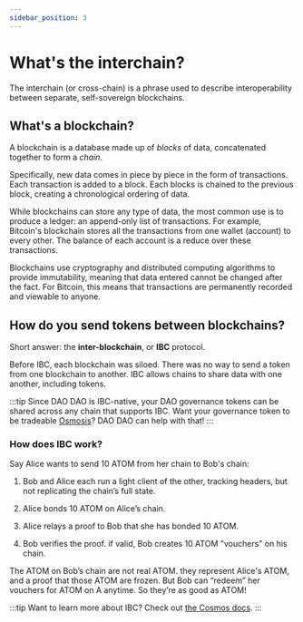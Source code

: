 ```yaml
---
sidebar_position: 3
---
```


# What's the interchain?

The interchain (or cross-chain) is a phrase used to describe interoperability between separate,
self-sovereign blockchains.

## What's a blockchain?
A blockchain is a database made up of *blocks* of data, concatenated together to form a *chain*.

Specifically, new data comes in piece by piece in the form of transactions. Each transaction is added to a block. Each blocks is chained to the previous block, creating a chronological ordering of data.

While blockchains can store any type of data, the most common use is to produce a ledger: an append-only list of transactions. For example, Bitcoin's blockchain stores all the transactions from one wallet (account) to every other. The balance of each account is a reduce over these transactions.

Blockchains use cryptography and distributed computing algorithms to provide immutability, meaning that data entered cannot be changed after the fact. For Bitcoin, this means that transactions are permanently recorded and viewable to anyone.

## How do you send tokens between blockchains?

Short answer: the **inter-blockchain**, or **IBC** protocol.

Before IBC, each blockchain was siloed. There was no way to send a token from one
blockchain to another.
IBC allows chains to share data with one another, including tokens.

:::tip
Since DAO DAO is IBC-native, your DAO governance tokens can be shared across any chain that supports IBC. Want your governance token to be tradeable [Osmosis](https://osmosis.zone/)? DAO DAO can help with that!
:::

### How does IBC work?

Say Alice wants to send 10 ATOM from her chain to Bob's chain:

1. Bob and Alice each run a light client of the other, tracking headers, but not
   replicating the chain’s full state.

2. Alice bonds 10 ATOM on Alice’s chain.

3. Alice relays a proof to Bob that she has bonded 10 ATOM.

4. Bob verifies the proof. if valid, Bob creates 10 ATOM "vouchers" on his
   chain.

The ATOM on Bob’s chain are not real ATOM. they represent Alice's ATOM, and a
proof that those ATOM are frozen. But Bob can “redeem” her vouchers for ATOM on
A anytime. So they’re as good as ATOM!

:::tip
Want to learn more about IBC? Check out [the Cosmos docs](https://v1.cosmos.network/intro#designing-the-internet-of-blockchains).
:::
